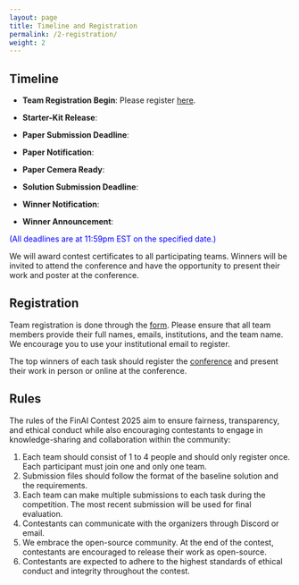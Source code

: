 ```yaml
---
layout: page
title: Timeline and Registration
permalink: /2-registration/
weight: 2
---
```


## Timeline
* **Team Registration Begin**:
    Please register [here](https://docs.google.com/forms/d/e/1FAIpQLSf0txC2U2v0E9tC6CEI4tmadudzMPP4NwJS1xpCj37-452C2w/viewform?usp=header).
* **Starter-Kit Release**: 

* **Paper Submission Deadline**: 
* **Paper Notification**: 
* **Paper Cemera Ready**: 
* **Solution Submission Deadline**: 
* **Winner Notification**: 
* **Winner Announcement**: 

<span style="color:blue;">(All deadlines are at 11:59pm EST on the specified date.)</span>

We will award contest certificates to all participating teams. Winners will be invited to attend the conference and have the opportunity to present their work and poster at the conference.

## Registration
Team registration is done through the [form](https://docs.google.com/forms/d/e/1FAIpQLSf0txC2U2v0E9tC6CEI4tmadudzMPP4NwJS1xpCj37-452C2w/viewform?usp=header). Please ensure that all team members provide their full names, emails, institutions, and the team name. We encourage you to use your institutional email to register.

The top winners of each task should register the [conference]() and present their work in person or online at the conference. 


## Rules
The rules of the FinAI Contest 2025 aim to ensure fairness, transparency, and ethical conduct while also encouraging contestants to engage in knowledge-sharing and collaboration within the community:

1. Each team should consist of 1 to 4 people and should only register once. Each participant must join one and only one team.
2. Submission files should follow the format of the baseline solution and the requirements.
3. Each team can make multiple submissions to each task during the competition. The most recent submission will be used for final evaluation.
4. Contestants can communicate with the organizers through Discord or email.
5. We embrace the open-source community. At the end of the contest, contestants are encouraged to release their work as open-source.
6. Contestants are expected to adhere to the highest standards of ethical conduct and integrity throughout the contest.

